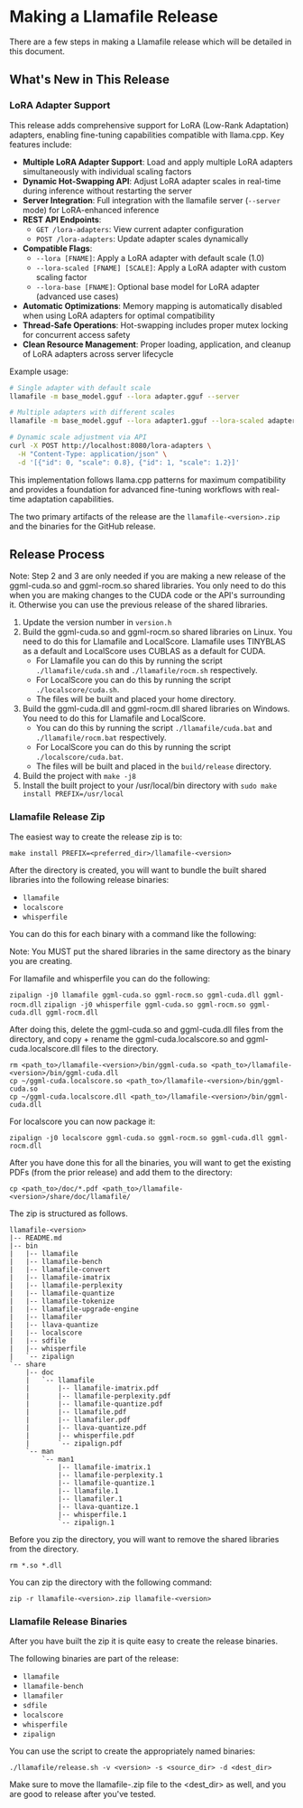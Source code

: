 # Making a Llamafile Release

There are a few steps in making a Llamafile release which will be detailed in this document.

## What's New in This Release

### LoRA Adapter Support

This release adds comprehensive support for LoRA (Low-Rank Adaptation) adapters, enabling fine-tuning capabilities compatible with llama.cpp. Key features include:

- **Multiple LoRA Adapter Support**: Load and apply multiple LoRA adapters simultaneously with individual scaling factors
- **Dynamic Hot-Swapping API**: Adjust LoRA adapter scales in real-time during inference without restarting the server
- **Server Integration**: Full integration with the llamafile server (`--server` mode) for LoRA-enhanced inference
- **REST API Endpoints**:
  - `GET /lora-adapters`: View current adapter configuration
  - `POST /lora-adapters`: Update adapter scales dynamically
- **Compatible Flags**:
  - `--lora [FNAME]`: Apply a LoRA adapter with default scale (1.0)
  - `--lora-scaled [FNAME] [SCALE]`: Apply a LoRA adapter with custom scaling factor
  - `--lora-base [FNAME]`: Optional base model for LoRA adapter (advanced use cases)
- **Automatic Optimizations**: Memory mapping is automatically disabled when using LoRA adapters for optimal compatibility
- **Thread-Safe Operations**: Hot-swapping includes proper mutex locking for concurrent access safety
- **Clean Resource Management**: Proper loading, application, and cleanup of LoRA adapters across server lifecycle

Example usage:

```bash
# Single adapter with default scale
llamafile -m base_model.gguf --lora adapter.gguf --server

# Multiple adapters with different scales
llamafile -m base_model.gguf --lora adapter1.gguf --lora-scaled adapter2.gguf 0.5 --server

# Dynamic scale adjustment via API
curl -X POST http://localhost:8080/lora-adapters \
  -H "Content-Type: application/json" \
  -d '[{"id": 0, "scale": 0.8}, {"id": 1, "scale": 1.2}]'
```

This implementation follows llama.cpp patterns for maximum compatibility and provides a foundation for advanced fine-tuning workflows with real-time adaptation capabilities.

The two primary artifacts of the release are the `llamafile-<version>.zip` and the binaries for the GitHub release.

## Release Process

Note: Step 2 and 3 are only needed if you are making a new release of the ggml-cuda.so and ggml-rocm.so shared libraries. You only need to do this when you are making changes to the CUDA code or the API's surrounding it. Otherwise you can use the previous release of the shared libraries.

1. Update the version number in `version.h`
2. Build the ggml-cuda.so and ggml-rocm.so shared libraries on Linux. You need to do this for Llamafile and LocalScore. Llamafile uses TINYBLAS as a default and LocalScore uses CUBLAS as a default for CUDA.
   - For Llamafile you can do this by running the script `./llamafile/cuda.sh` and `./llamafile/rocm.sh` respectively.
   - For LocalScore you can do this by running the script `./localscore/cuda.sh`.
   - The files will be built and placed your home directory.
3. Build the ggml-cuda.dll and ggml-rocm.dll shared libraries on Windows. You need to do this for Llamafile and LocalScore.
   - You can do this by running the script `./llamafile/cuda.bat` and `./llamafile/rocm.bat` respectively.
   - For LocalScore you can do this by running the script `./localscore/cuda.bat`.
   - The files will be built and placed in the `build/release` directory.
4. Build the project with `make -j8`
5. Install the built project to your /usr/local/bin directory with `sudo make install PREFIX=/usr/local`

### Llamafile Release Zip

The easiest way to create the release zip is to:

`make install PREFIX=<preferred_dir>/llamafile-<version>`

After the directory is created, you will want to bundle the built shared libraries into the following release binaries:

- `llamafile`
- `localscore`
- `whisperfile`

You can do this for each binary with a command like the following:

Note: You MUST put the shared libraries in the same directory as the binary you are creating.

For llamafile and whisperfile you can do the following:

`zipalign -j0 llamafile ggml-cuda.so ggml-rocm.so ggml-cuda.dll ggml-rocm.dll`
`zipalign -j0 whisperfile ggml-cuda.so ggml-rocm.so ggml-cuda.dll ggml-rocm.dll`

After doing this, delete the ggml-cuda.so and ggml-cuda.dll files from the directory, and copy + rename the ggml-cuda.localscore.so and ggml-cuda.localscore.dll files to the directory.

```
rm <path_to>/llamafile-<version>/bin/ggml-cuda.so <path_to>/llamafile-<version>/bin/ggml-cuda.dll
cp ~/ggml-cuda.localscore.so <path_to>/llamafile-<version>/bin/ggml-cuda.so
cp ~/ggml-cuda.localscore.dll <path_to>/llamafile-<version>/bin/ggml-cuda.dll
```

For localscore you can now package it:

`zipalign -j0 localscore ggml-cuda.so ggml-rocm.so ggml-cuda.dll ggml-rocm.dll`

After you have done this for all the binaries, you will want to get the existing PDFs (from the prior release) and add them to the directory:

`cp <path_to>/doc/*.pdf <path_to>/llamafile-<version>/share/doc/llamafile/`

The zip is structured as follows.

```
llamafile-<version>
|-- README.md
|-- bin
|   |-- llamafile
|   |-- llamafile-bench
|   |-- llamafile-convert
|   |-- llamafile-imatrix
|   |-- llamafile-perplexity
|   |-- llamafile-quantize
|   |-- llamafile-tokenize
|   |-- llamafile-upgrade-engine
|   |-- llamafiler
|   |-- llava-quantize
|   |-- localscore
|   |-- sdfile
|   |-- whisperfile
|   `-- zipalign
`-- share
    |-- doc
    |   `-- llamafile
    |       |-- llamafile-imatrix.pdf
    |       |-- llamafile-perplexity.pdf
    |       |-- llamafile-quantize.pdf
    |       |-- llamafile.pdf
    |       |-- llamafiler.pdf
    |       |-- llava-quantize.pdf
    |       |-- whisperfile.pdf
    |       `-- zipalign.pdf
    `-- man
        `-- man1
            |-- llamafile-imatrix.1
            |-- llamafile-perplexity.1
            |-- llamafile-quantize.1
            |-- llamafile.1
            |-- llamafiler.1
            |-- llava-quantize.1
            |-- whisperfile.1
            `-- zipalign.1
```

Before you zip the directory, you will want to remove the shared libraries from the directory.

`rm *.so *.dll`

You can zip the directory with the following command:

`zip -r llamafile-<version>.zip llamafile-<version>`

### Llamafile Release Binaries

After you have built the zip it is quite easy to create the release binaries.

The following binaries are part of the release:

- `llamafile`
- `llamafile-bench`
- `llamafiler`
- `sdfile`
- `localscore`
- `whisperfile`
- `zipalign`

You can use the script to create the appropriately named binaries:

`./llamafile/release.sh -v <version> -s <source_dir> -d <dest_dir>`

Make sure to move the llamafile-<version>.zip file to the <dest_dir> as well, and you are good to release after you've tested.
